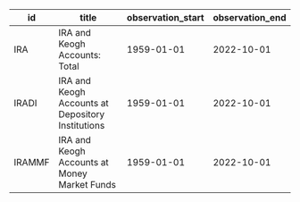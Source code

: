 | id     | title                                             | observation_start   | observation_end   |
|--------|---------------------------------------------------|---------------------|-------------------|
| IRA    | IRA and Keogh Accounts: Total                     | 1959-01-01          | 2022-10-01        |
| IRADI  | IRA and Keogh Accounts at Depository Institutions | 1959-01-01          | 2022-10-01        |
| IRAMMF | IRA and Keogh Accounts at Money Market Funds      | 1959-01-01          | 2022-10-01        |